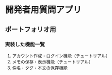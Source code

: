 # 開発者用質問アプリ
## ポートフォリオ用

### 実装した機能一覧
1. アカウント作成・ログイン機能（チュートリアル）
2. メモの保存・表示機能（チュートリアル）
3. 件名・タグ・本文の保存機能